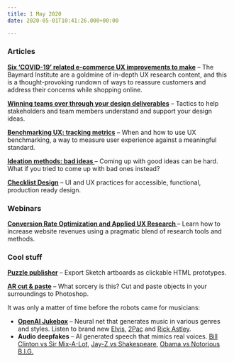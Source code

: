 ```yaml
---
title: 1 May 2020
date: 2020-05-01T10:41:26.000+00:00

---
```

### Articles

**[Six ‘COVID-19’ related e-commerce UX improvements to make](https://baymard.com/blog/covid-19-ux-improvements)** – The Baymard Institute are a goldmine of in-depth UX research content, and this is a thought-provoking rundown of ways to reassure customers and address their concerns while shopping online.

**[Winning teams over through your design deliverables](https://www.uxmatters.com/mt/archives/2020/05/winning-teams-over-through-your-design-deliverables.php)** – Tactics to help stakeholders and team members understand and support your design ideas.

**[Benchmarking UX: tracking metrics](https://www.nngroup.com/articles/benchmarking-ux/)** – When and how to use UX benchmarking, a way to measure user experience against a meaningful standard.

**[Ideation methods: bad ideas ](https://www.interaction-design.org/literature/article/ideation-methods-bad-ideas)** – Coming up with good ideas can be hard. What if you tried to come up with bad ones instead?

[**Checklist Design**](https://www.checklist.design/) – UI and UX practices for accessible, functional, production ready design.

### Webinars

**[Conversion Rate Optimization and Applied UX Research ](https://www.nngroup.com/online-seminars/cro-ux-research/)** – Learn how to increase website revenues using a pragmatic blend of research tools and methods.

### Cool stuff

**[Puzzle publisher](https://github.com/ingrammicro/puzzle-publisher)** – Export Sketch artboards as clickable HTML prototypes.

**[AR cut & paste](https://twitter.com/cyrildiagne/status/1256916982764646402)** – What sorcery is this? Cut and paste objects in your surroundings to Photoshop.

It was only a matter of time before the robots came for musicians:

* **[OpenAI Jukebox](https://openai.com/blog/jukebox/)** – Neural net that generates music in various genres and styles. Listen to brand new [Elvis](https://soundcloud.com/openai_audio/rock-in-the-style-of-elvis-4), [2Pac](https://soundcloud.com/openai_audio/jukebox-novel_riffs-4) and [Rick Astley](https://soundcloud.com/openai_audio/jukebox-914891098).
* **Audio deepfakes** – AI generated speech that mimics real voices. [Bill Clinton vs Sir Mix-A-Lot](https://www.youtube.com/watch?v=Jt7iFD_USwc), [Jay-Z vs Shakespeare](https://lbry.tv/@VocalSynthesis:2/jay-z-raps-the-to-be-or-not-to-be:8), [Obama vs Notorious B.I.G.](https://www.youtube.com/watch?v=AXUGCAlLGQY)